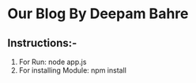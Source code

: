 # Our Blog By Deepam Bahre

## Instructions:-

1. For Run: node app.js 
2. For installing Module: npm install